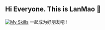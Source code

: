## Hi Everyone. This is LanMao 👋

<!--
**LanXa7/LanXa7** is a ✨ _special_ ✨ repository because its `README.md` (this file) appears on your GitHub profile.

Here are some ideas to get you started:

- 🔭 I’m currently working on ...
- 🌱 I’m currently learning ...
- 👯 I’m looking to collaborate on ...
- 🤔 I’m looking for help with ...
- 💬 Ask me about ...
- 📫 How to reach me: ...
- 😄 Pronouns: ...
- ⚡ Fun fact: ...
-->

[![My Skills](https://skillicons.dev/icons?i=kotlin,ktor,ts,java,gradle,idea,js,go,rust,wasm,cs,dart,selenium,html,css,nodejs,vue,vuetify,vscode,nuxtjs,pinia,pnpm,flutter,tailwind,react,vite,vitest,rollupjs,electron,ubuntu,dotnet,spring,postgres,redis,mongodb,docker,androidstudio)](https://skillicons.dev)
一起成为好朋友吧！
